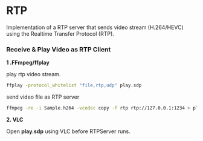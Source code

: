 # RTP
Implementation of a RTP server that sends video stream (H.264/HEVC) using the Realtime Transfer Protocol (RTP).

### Receive & Play Video as RTP Client

**1 .FFmpeg/ffplay**

play rtp video stream.
```sh
ffplay -protocol_whitelist "file,rtp,udp" play.sdp
```

send video file as RTP server

```sh
ffmpeg -re -i Sample.h264 -vcodec copy -f rtp rtp://127.0.0.1:1234 > play.sdp
```


**2. VLC**

Open **play.sdp** using VLC before RTPServer runs.
